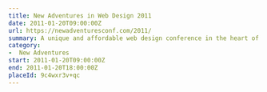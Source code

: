 ```yaml
---
title: New Adventures in Web Design 2011
date: 2011-01-20T09:00:00Z
url: https://newadventuresconf.com/2011/
summary: A unique and affordable web design conference in the heart of England.
category:
-  New Adventures
start: 2011-01-20T09:00:00Z
end: 2011-01-20T18:00:00Z
placeId: 9c4wxr3v+qc
---
```

